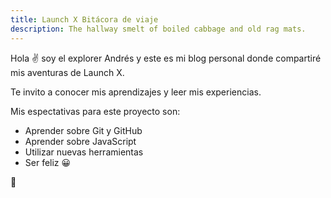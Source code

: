 ```yaml
---
title: Launch X Bitácora de viaje
description: The hallway smelt of boiled cabbage and old rag mats.
---
```


Hola ✌️  soy el explorer Andrés y este es mi blog personal donde compartiré mis aventuras de Launch X.

Te invito a conocer mis aprendizajes y leer mis experiencias.

Mis espectativas para este proyecto son:

 - Aprender sobre Git y GitHub
 - Aprender sobre JavaScript
 - Utilizar nuevas herramientas
 - Ser feliz 😀

🚀
